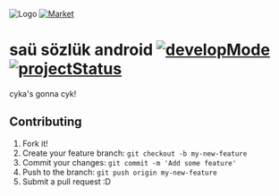 ![Logo](https://avatars2.githubusercontent.com/u/8086103?v=2&s=200) [![Market](http://developer.android.com/images/brand/en_app_rgb_wo_45.png)](https://play.google.com/store/apps/details?id=com.guguluk.sausozluk)

# saü sözlük android [![developMode](http://img.shields.io/badge/developMode-true-green.svg)](http://erayarslan.com) [![projectStatus](http://img.shields.io/badge/projectStatus-active-blue.svg)](http://erayarslan.com)

cyka's gonna cyk!

## Contributing

1. Fork it!
2. Create your feature branch: `git checkout -b my-new-feature`
3. Commit your changes: `git commit -m 'Add some feature'`
4. Push to the branch: `git push origin my-new-feature`
5. Submit a pull request :D
